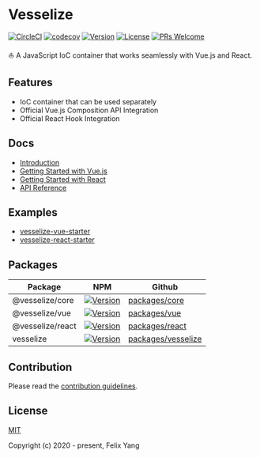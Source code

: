 # Vesselize

[![CircleCI](https://circleci.com/gh/vesselize/vesselize.svg?style=svg)](https://circleci.com/gh/vesselize/vesselize)
[![codecov](https://codecov.io/gh/vesselize/vesselize/branch/main/graph/badge.svg)](https://codecov.io/gh/vesselize/vesselize)
[![Version](https://img.shields.io/npm/v/@vesselize/core.svg)](https://www.npmjs.com/package/@vesselize/core)
[![License](https://img.shields.io/github/license/vesselize/vesselize?style=flat-square)](https://github.com/vesselize/vesselize)
[![PRs Welcome](https://img.shields.io/badge/PRs-welcome-brightgreen.svg?style=flat-square)](https://github.com/vesselize/vesselize)

⛵ A JavaScript IoC container that works seamlessly with Vue.js and React.

## Features

- IoC container that can be used separately
- Official Vue.js Composition API Integration
- Official React Hook Integration

## Docs

- [Introduction](https://vesselize.js.org/guide/intro.html)
- [Getting Started with Vue.js](https://vesselize.js.org/guide/integration-vue.html)
- [Getting Started with React](https://vesselize.js.org/guide/integration-react.html)
- [API Reference](https://vesselize.js.org/api/container.html)

## Examples

- [vesselize-vue-starter](https://github.com/vesselize/vesselize-vue-starter)
- [vesselize-react-starter](https://github.com/vesselize/vesselize-react-starter)

## Packages

| Package          | NPM                                            | Github                                 |
| ---------------- | ---------------------------------------------- | -------------------------------------- |
| @vesselize/core  | [![Version][core-version]][core-npm]           | [packages/core][core-github]           |
| @vesselize/vue   | [![Version][vue-version]][vue-npm]             | [packages/vue][vue-github]             |
| @vesselize/react | [![Version][react-version]][react-npm]         | [packages/react][react-github]         |
| vesselize        | [![Version][vesselize-version]][vesselize-npm] | [packages/vesselize][vesselize-github] |

[core-version]: https://img.shields.io/npm/v/@vesselize/core.svg
[core-npm]: https://www.npmjs.com/package/@vesselize/core
[core-github]: https://github.com/vesselize/vesselize/tree/develop/packages/core
[vue-version]: https://img.shields.io/npm/v/@vesselize/vue.svg
[vue-npm]: https://www.npmjs.com/package/@vesselize/vue
[vue-github]: https://github.com/vesselize/vesselize/tree/develop/packages/core
[react-version]: https://img.shields.io/npm/v/@vesselize/react.svg
[react-npm]: https://www.npmjs.com/package/@vesselize/react
[react-github]: https://github.com/vesselize/vesselize/tree/develop/packages/react
[vesselize-version]: https://img.shields.io/npm/v/vesselize.svg
[vesselize-npm]: https://www.npmjs.com/package/vesselize
[vesselize-github]: https://github.com/vesselize/vesselize/tree/develop/packages/vesselize

## Contribution

Please read the [contribution guidelines](./CONTRIBUTING).

## License

[MIT](http://opensource.org/licenses/MIT)

Copyright (c) 2020 - present, Felix Yang
